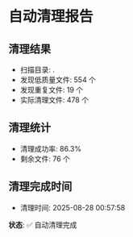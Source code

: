 
# 自动清理报告

## 清理结果

- 扫描目录: .
- 发现低质量文件: 554 个
- 发现重复文件: 19 个
- 实际清理文件: 478 个

## 清理统计

- 清理成功率: 86.3%
- 剩余文件: 76 个

## 清理完成时间

- 清理时间: 2025-08-28 00:57:58

**状态**: ✅ 自动清理完成
